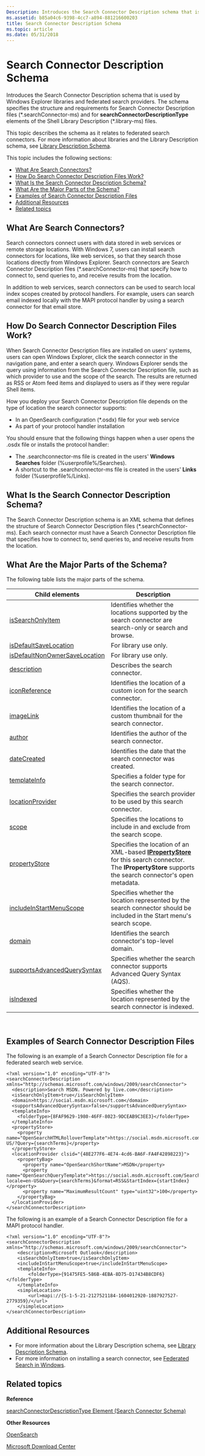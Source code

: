 ```yaml
---
Description: Introduces the Search Connector Description schema that is used by Windows Explorer libraries and federated search providers.
ms.assetid: b85a04c6-9398-4cc7-a894-881216600203
title: Search Connector Description Schema
ms.topic: article
ms.date: 05/31/2018
---
```


# Search Connector Description Schema

Introduces the Search Connector Description schema that is used by Windows Explorer libraries and federated search providers. The schema specifies the structure and requirements for Search Connector Description files (\*.searchConnector-ms) and for **searchConnectorDescriptionType** elements of the Shell Library Description (\*.library-ms) files.

This topic describes the schema as it relates to federated search connectors. For more information about libraries and the Library Description schema, see [Library Description Schema](https://msdn.microsoft.com/library/dd798389(VS.85).aspx).

This topic includes the following sections:

-   [What Are Search Connectors?](#what-are-search-connectors)
-   [How Do Search Connector Description Files Work?](#search-connector-description-schema)
-   [What Is the Search Connector Description Schema?](#what-is-the-search-connector-description-schema)
-   [What Are the Major Parts of the Schema?](#what-are-the-major-parts-of-the-schema)
-   [Examples of Search Connector Description Files](#examples-of-search-connector-description-files)
-   [Additional Resources](#additional-resources)
-   [Related topics](#related-topics)

## What Are Search Connectors?

Search connectors connect users with data stored in web services or remote storage locations. With Windows 7, users can install search connectors for locations, like web services, so that they search those locations directly from Windows Explorer. Search connectors are Search Connector Description files (\*.searchConnector-ms) that specify how to connect to, send queries to, and receive results from the location.

In addition to web services, search connectors can be used to search local index scopes created by protocol handlers. For example, users can search email indexed locally with the MAPI protocol handler by using a search connector for that email store.

## How Do Search Connector Description Files Work?

When Search Connector Description files are installed on users' systems, users can open Windows Explorer, click the search connector in the navigation pane, and enter a search query. Windows Explorer sends the query using information from the Search Connector Description file, such as which provider to use and the scope of the search. The results are returned as RSS or Atom feed items and displayed to users as if they were regular Shell items.

How you deploy your Search Connector Description file depends on the type of location the search connector supports:

-   In an OpenSearch configuration (\*.osdx) file for your web service
-   As part of your protocol handler installation

You should ensure that the following things happen when a user opens the .osdx file or installs the protocol handler:

-   The .searchconnector-ms file is created in the users' **Windows Searches** folder (%userprofile%/Searches).
-   A shortcut to the .searchconnector-ms file is created in the users' **Links** folder (%userprofile%/Links).

## What Is the Search Connector Description Schema?

The Search Connector Description schema is an XML schema that defines the structure of Search Connector Description files (\*.searchConnector-ms). Each search connector must have a Search Connector Description file that specifies how to connect to, send queries to, and receive results from the location.

## What Are the Major Parts of the Schema?

The following table lists the major parts of the schema.



| Child elements                                                                         | Description                                                                                                                                                                             |
|----------------------------------------------------------------------------------------|-----------------------------------------------------------------------------------------------------------------------------------------------------------------------------------------|
| [isSearchOnlyItem](search-schema-sconn-issearchonlyitem.md)                           | Identifies whether the locations supported by the search connector are search-only or search and browse.                                                                                |
| [isDefaultSaveLocation](search-schema-sconn-isdefaultsavelocation.md)                 | For library use only.                                                                                                                                                                   |
| [isDefaultNonOwnerSaveLocation](search-schema-sconn-isdefaultnonownersavelocation.md) | For library use only.                                                                                                                                                                   |
| [description](search-schema-sconn-description.md)                                     | Describes the search connector.                                                                                                                                                         |
| [iconReference](search-schema-sconn-iconreference.md)                                 | Identifies the location of a custom icon for the search connector.                                                                                                                      |
| [imageLink](search-schema-sconn-imagelink.md)                                         | Identifies the location of a custom thumbnail for the search connector.                                                                                                                 |
| [author](search-schema-sconn-author.md)                                               | Identifies the author of the search connector.                                                                                                                                          |
| [dateCreated](search-schema-sconn-datecreated.md)                                     | Identifies the date that the search connector was created.                                                                                                                              |
| [templateInfo](search-schema-sconn-templateinfo.md)                                   | Specifies a folder type for the search connector.                                                                                                                                       |
| [locationProvider](search-schema-sconn-locationprovider.md)                           | Specifies the search provider to be used by this search connector.                                                                                                                      |
| [scope](search-schema-sconn-scope.md)                                                 | Specifies the locations to include in and exclude from the search scope.                                                                                                                |
| [propertyStore](search-schema-sconn-propertystore.md)                                 | Specifies the location of an XML-based [**IPropertyStore**](https://msdn.microsoft.com/library/Bb761474(v=VS.85).aspx) for this search connector. The **IPropertyStore** supports the search connector's open metadata. |
| [includeInStartMenuScope](search-schema-sconn-includeinstartmenuscope.md)             | Specifies whether the location represented by the search connector should be included in the Start menu's search scope.                                                                 |
| [domain](search-schema-sconn-domain.md)                                               | Identifies the search connector's top-level domain.                                                                                                                                     |
| [supportsAdvancedQuerySyntax](search-schema-sconn-supportsadvancedquerysyntax.md)     | Specifies whether the search connector supports Advanced Query Syntax (AQS).                                                                                                            |
| [isIndexed](search-schema-sconn-isindexed.md)                                         | Specifies whether the location represented by the search connector is indexed.                                                                                                          |



 

## Examples of Search Connector Description Files

The following is an example of a Search Connector Description file for a federated search web service.


```
<?xml version="1.0" encoding="UTF-8"?>
<searchConnectorDescription xmlns="http://schemas.microsoft.com/windows/2009/searchConnector">
  <description>Search MSDN. Powered by live.com</description>
  <isSearchOnlyItem>true</isSearchOnlyItem>
  <domain>https://social.msdn.microsoft.com</domain>
  <supportsAdvancedQuerySyntax>false</supportsAdvancedQuerySyntax>
  <templateInfo>
    <folderType>{8FAF9629-1980-46FF-8023-9DCEAB9C3EE3}</folderType>
  </templateInfo>
  <propertyStore>
    <property name="OpenSearchHTMLRolloverTemplate">https://social.msdn.microsoft.com/Search/en-US/?Query={searchTerms}</property>
  </propertyStore>
  <locationProvider clsid="{48E277F6-4E74-4cd6-BA6F-FA4F42898223}">
    <propertyBag>
      <property name="OpenSearchShortName">MSDN</property>
      <property name="OpenSearchQueryTemplate">https://social.msdn.microsoft.com/Search/Feed.aspx?locale=en-US&Query={searchTerms}&format=RSS&StartIndex={startIndex}</property>
      <property name="MaximumResultCount" type="uint32">100</property>
    </propertyBag>
  </locationProvider>
</searchConnectorDescription>
```



The following is an example of a Search Connector Description file for a MAPI protocol handler.


```
<?xml version="1.0" encoding="UTF-8"?>
<searchConnectorDescription xmlns="http://schemas.microsoft.com/windows/2009/searchConnector">
    <description>Microsoft Outlook</description>
    <isSearchOnlyItem>true</isSearchOnlyItem>
    <includeInStartMenuScope>true</includeInStartMenuScope>
    <templateInfo>
        <folderType>{91475FE5-586B-4EBA-8D75-D17434B8CDF6}</folderType>
    </templateInfo>
    <simpleLocation>
        <url>mapi://{S-1-5-21-2127521184-1604012920-1887927527-2779359}/</url>
    </simpleLocation>
</searchConnectorDescription>
```



## Additional Resources

-   For more information about the Library Description schema, see [Library Description Schema](https://msdn.microsoft.com/library/dd798389(VS.85).aspx).
-   For more information on installing a search connector, see [Federated Search in Windows](-search-federated-search-overview.md).

## Related topics

<dl> <dt>

**Reference**
</dt> <dt>

[searchConnectorDescriptionType Element (Search Connector Schema)](search-schema-searchconnectordescription.md)
</dt> <dt>

**Other Resources**
</dt> <dt>

[OpenSearch](http://www.opensearch.org/Home)
</dt> <dt>

[Microsoft Download Center](https://www.microsoft.com/DOWNLOADS/en/default.aspx)
</dt> </dl>

 

 



